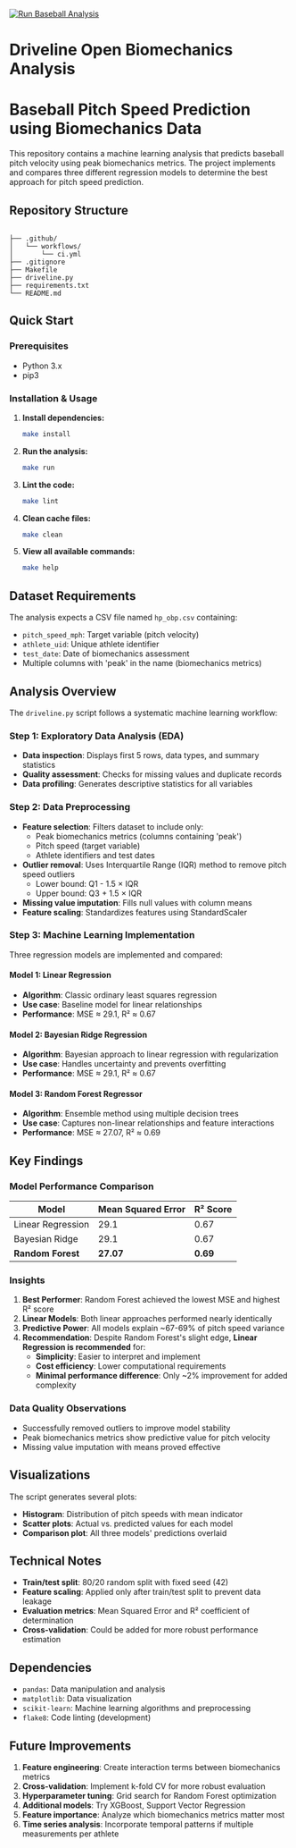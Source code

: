 [![Run Baseball Analysis](https://github.com/treychase/IDS_mini2/actions/workflows/ci.yml/badge.svg?branch=main)](https://github.com/treychase/IDS_mini2/actions/workflows/ci.yml)

# Driveline Open Biomechanics Analysis

# Baseball Pitch Speed Prediction using Biomechanics Data

This repository contains a machine learning analysis that predicts baseball pitch velocity using peak biomechanics metrics. The project implements and compares three different regression models to determine the best approach for pitch speed prediction.

## Repository Structure

```

├── .github/
│   └── workflows/
│       └── ci.yml
├── .gitignore        
├── Makefile
├── driveline.py
├── requirements.txt
└── README.md
```

## Quick Start

### Prerequisites
- Python 3.x
- pip3

### Installation & Usage

1. **Install dependencies:**
   ```bash
   make install
   ```

2. **Run the analysis:**
   ```bash
   make run
   ```

3. **Lint the code:**
   ```bash
   make lint
   ```

4. **Clean cache files:**
   ```bash
   make clean
   ```

5. **View all available commands:**
   ```bash
   make help
   ```

## Dataset Requirements

The analysis expects a CSV file named `hp_obp.csv` containing:
- `pitch_speed_mph`: Target variable (pitch velocity)
- `athlete_uid`: Unique athlete identifier
- `test_date`: Date of biomechanics assessment
- Multiple columns with 'peak' in the name (biomechanics metrics)

## Analysis Overview

The `driveline.py` script follows a systematic machine learning workflow:

### Step 1: Exploratory Data Analysis (EDA)
- **Data inspection**: Displays first 5 rows, data types, and summary statistics
- **Quality assessment**: Checks for missing values and duplicate records
- **Data profiling**: Generates descriptive statistics for all variables

### Step 2: Data Preprocessing
- **Feature selection**: Filters dataset to include only:
  - Peak biomechanics metrics (columns containing 'peak')
  - Pitch speed (target variable)
  - Athlete identifiers and test dates
- **Outlier removal**: Uses Interquartile Range (IQR) method to remove pitch speed outliers
  - Lower bound: Q1 - 1.5 × IQR
  - Upper bound: Q3 + 1.5 × IQR
- **Missing value imputation**: Fills null values with column means
- **Feature scaling**: Standardizes features using StandardScaler

### Step 3: Machine Learning Implementation

Three regression models are implemented and compared:

#### Model 1: Linear Regression
- **Algorithm**: Classic ordinary least squares regression
- **Use case**: Baseline model for linear relationships
- **Performance**: MSE ≈ 29.1, R² ≈ 0.67

#### Model 2: Bayesian Ridge Regression
- **Algorithm**: Bayesian approach to linear regression with regularization
- **Use case**: Handles uncertainty and prevents overfitting
- **Performance**: MSE ≈ 29.1, R² ≈ 0.67

#### Model 3: Random Forest Regressor
- **Algorithm**: Ensemble method using multiple decision trees
- **Use case**: Captures non-linear relationships and feature interactions
- **Performance**: MSE ≈ 27.07, R² ≈ 0.69

## Key Findings

### Model Performance Comparison

| Model | Mean Squared Error | R² Score | 
|-------|-------------------|----------|
| Linear Regression | 29.1 | 0.67 |
| Bayesian Ridge | 29.1 | 0.67 |
| **Random Forest** | **27.07** | **0.69** |

### Insights

1. **Best Performer**: Random Forest achieved the lowest MSE and highest R² score
2. **Linear Models**: Both linear approaches performed nearly identically
3. **Predictive Power**: All models explain ~67-69% of pitch speed variance
4. **Recommendation**: Despite Random Forest's slight edge, **Linear Regression is recommended** for:
   - **Simplicity**: Easier to interpret and implement
   - **Cost efficiency**: Lower computational requirements
   - **Minimal performance difference**: Only ~2% improvement for added complexity

### Data Quality Observations
- Successfully removed outliers to improve model stability
- Peak biomechanics metrics show predictive value for pitch velocity
- Missing value imputation with means proved effective

## Visualizations

The script generates several plots:
- **Histogram**: Distribution of pitch speeds with mean indicator
- **Scatter plots**: Actual vs. predicted values for each model
- **Comparison plot**: All three models' predictions overlaid

## Technical Notes

- **Train/test split**: 80/20 random split with fixed seed (42)
- **Feature scaling**: Applied only after train/test split to prevent data leakage
- **Evaluation metrics**: Mean Squared Error and R² coefficient of determination
- **Cross-validation**: Could be added for more robust performance estimation

## Dependencies

- `pandas`: Data manipulation and analysis
- `matplotlib`: Data visualization
- `scikit-learn`: Machine learning algorithms and preprocessing
- `flake8`: Code linting (development)

## Future Improvements

1. **Feature engineering**: Create interaction terms between biomechanics metrics
2. **Cross-validation**: Implement k-fold CV for more robust evaluation
3. **Hyperparameter tuning**: Grid search for Random Forest optimization
4. **Additional models**: Try XGBoost, Support Vector Regression
5. **Feature importance**: Analyze which biomechanics metrics matter most
6. **Time series analysis**: Incorporate temporal patterns if multiple measurements per athlete

